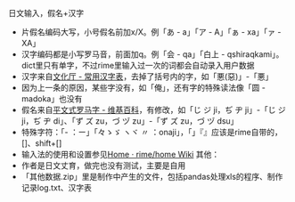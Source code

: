 日文输入，假名+汉字
- 片假名编码大写，小号假名前加x/X。例「あ - a」「ア - A」「ぁ - xa」「ァ - XA」
- 汉字编码都是小写罗马音，前面加q。例「会 - qa」「白上 - qshiraqkami」。dict里只有单字，不过rime里输入过一次的词都会自动录入用户数据
- 汉字来自[文化厅 - 常用汉字表](http://www.bunka.go.jp/kokugo_nihongo/sisaku/joho/joho/kakuki/14/tosin02/index.html)，去掉了括号内的字，如「悪(惡)」-「悪」
- 因为上一条的原因，某些字没有，如「俺」，还有字的特殊读法像「圆 - madoka」也没有
- 假名来自[平文式罗马字 - 维基百科](https://zh.wikipedia.org/wiki/%E5%B9%B3%E6%96%87%E5%BC%8F%E7%BD%97%E9%A9%AC%E5%AD%97)，有修改，如「じ ジ ji，ぢ ヂ ji」-「じ ジ ji，ぢ ヂ di」、「ず ズ zu，づ ヅ zu」-「ず ズ zu，づ ヅ dsu」
- 特殊字符：「- ：ー」「々ゝゞ	ヽヾ	〃	：onaji」，「」『』应该是rime自带的，[]、shift+[]
- 输入法的使用和设置参见[Home · rime/home Wiki](https://github.com/rime/home/wiki)
其他：
- 作者是日文丈育，做完也没有测试，主要是自用
- 「其他数据.zip」里是制作中产生的文件，包括pandas处理xls的程序、制作记录log.txt、汉字表

